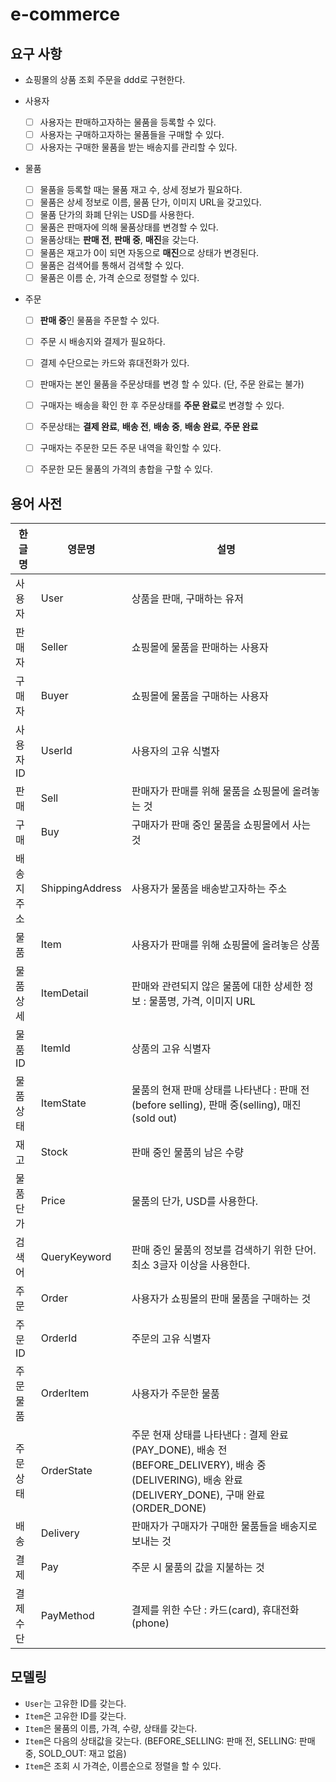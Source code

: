 # e-commerce


## 요구 사항

- 쇼핑몰의 상품 조회 주문을 ddd로 구현한다.

- 사용자
    - [ ] 사용자는 판매하고자하는 물품을 등록할 수 있다.
    - [ ] 사용자는 구매하고자하는 물품들을 구매할 수 있다.
    - [ ] 사용자는 구매한 물품을 받는 배송지를 관리할 수 있다.
- 물품
    - [ ] 물품을 등록할 때는 물품 재고 수, 상세 정보가 필요하다.
    - [ ] 물품은 상세 정보로 이름, 물품 단가, 이미지 URL을 갖고있다.
    - [ ] 물품 단가의 화폐 단위는 USD를 사용한다.
    - [ ] 물품은 판매자에 의해 물품상태를 변경할 수 있다.
    - [ ] 물품상태는 **판매 전**, **판매 중**, **매진**을 갖는다.
    - [ ] 물품은 재고가 0이 되면 자동으로 **매진**으로 상태가 변경된다.
    - [ ] 물품은 검색어를 통해서 검색할 수 있다.
    - [ ] 물품은 이름 순, 가격 순으로 정렬할 수 있다.
- 주문
    - [ ] **판매 중**인 물품을 주문할 수 있다.
    - [ ] 주문 시 배송지와 결제가 필요하다.
    - [ ] 결제 수단으로는 카드와 휴대전화가 있다.
    - [ ] 판매자는 본인 물품을 주문상태를 변경 할 수 있다. (단, 주문 완료는 불가)
    - [ ] 구매자는 배송을 확인 한 후 주문상태를 **주문 완료**로 변경할 수 있다.
    - [ ] 주문상태는 **결제 완료**, **배송 전**, **배송 중**, **배송 완료**, **주문 완료**
    - [ ] 구매자는 주문한 모든 주문 내역을 확인할 수 있다. 
    - [ ] 주문한 모든 물품의 가격의 총합을 구할 수 있다.


## 용어 사전

| 한글명 | 영문명 | 설명  |
| --- | --- | --- |
| 사용자 | User | 상품을 판매, 구매하는 유저 |
| 판매자 | Seller | 쇼핑몰에 물품을 판매하는 사용자 |
| 구매자 | Buyer | 쇼핑몰에 물품을 구매하는 사용자 |
| 사용자 ID | UserId | 사용자의 고유 식별자 |
| 판매 | Sell | 판매자가 판매를 위해 물품을 쇼핑몰에 올려놓는 것 |
| 구매 | Buy | 구매자가 판매 중인 물품을 쇼핑몰에서 사는 것 |
| 배송지 주소 | ShippingAddress | 사용자가 물품을 배송받고자하는 주소 |
| 물품 | Item | 사용자가 판매를 위해 쇼핑몰에 올려놓은 상품 |
| 물품 상세 | ItemDetail | 판매와 관련되지 않은 물품에 대한 상세한 정보 : 물품명, 가격, 이미지 URL |
| 물품 ID | ItemId | 상품의 고유 식별자 |
| 물품 상태 | ItemState | 물품의 현재 판매 상태를 나타낸다 : 판매 전(before selling), 판매 중(selling), 매진(sold out) |
| 재고 | Stock | 판매 중인 물품의 남은 수량 |
| 물품 단가 | Price | 물품의 단가, USD를 사용한다. |
| 검색어 | QueryKeyword | 판매 중인 물품의 정보를 검색하기 위한 단어. 최소 3글자 이상을 사용한다. |
| 주문 | Order | 사용자가 쇼핑몰의 판매 물품을 구매하는 것 |
| 주문 ID | OrderId | 주문의 고유 식별자 |
| 주문 물품 | OrderItem | 사용자가 주문한 물품 |
| 주문 상태 | OrderState | 주문 현재 상태를 나타낸다 : 결제 완료(PAY_DONE), 배송 전(BEFORE_DELIVERY), 배송 중(DELIVERING), 배송 완료(DELIVERY_DONE), 구매 완료(ORDER_DONE) |
| 배송 | Delivery | 판매자가 구매자가 구매한 물품들을 배송지로 보내는 것 |
| 결제 | Pay | 주문 시 물품의 값을 지불하는 것 |
| 결제 수단 | PayMethod | 결제를 위한 수단 : 카드(card), 휴대전화(phone) |


## 모델링
- `User`는 고유한 ID를 갖는다.
- `Item`은 고유한 ID를 갖는다.
- `Item`은 물품의 이름, 가격, 수량, 상태를 갖는다.
- `Item`은 다음의 상태값을 갖는다. (BEFORE_SELLING: 판매 전, SELLING: 판매 중, SOLD_OUT: 재고 없음)
- `Item`은 조회 시 가격순, 이름순으로 정렬을 할 수 있다.
